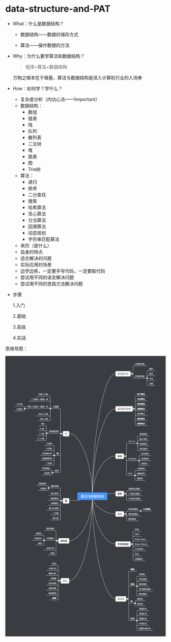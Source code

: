 # data-structure-and-PAT

- What：什么是数据结构？

  - 数据结构——数据的储存方式

  - 算法——操作数据的方法

- Why：为什么要学算法和数据结构？
  > 程序=算法+数据结构

  万物之根本在于根基，算法与数据结构是进入计算机行业的入场券

- How：如何学？学什么？
  - 复杂度分析（内功心法——!important）
  - 数据结构：
    - 数组
    - 链表
    - 栈
    - 队列
    - 散列表
    - 二叉树
    - 堆
    - 跳表
    - 图
    - Trie树
  - 算法：
    - 递归
    - 排序
    - 二分查找
    - 搜索
    - 哈希算法
    - 贪心算法
    - 分治算法
    - 回溯算法
    - 动态规划
    - 字符串匹配算法
  - 来历（是什么）
  - 自身的特点
  - 适合解决的问题
  - 实际应用的场景
  - 边学边练，一定要手写代码，一定要敲代码
  - 尝试用不同的语言解决问题
  - 尝试用不同的思路方法解决问题

- 步骤

  1.入门

  2.基础

  3.高级

  4.实战



思维导图：					

![datastructure](src/datastructure.png)

